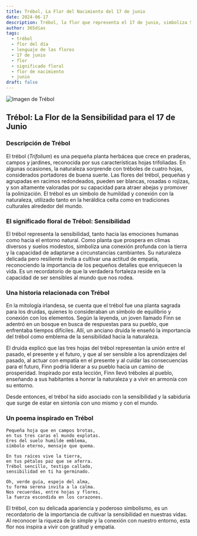 ```yaml
---
title: Trébol, La Flor del Nacimiento del 17 de junio
date: 2024-06-17
description: Trébol, la flor que representa el 17 de junio, simboliza Sensibilidad. Descubre su fascinante historia, significado en el lenguaje de las flores y una poesía que celebra su belleza.
author: 365días
tags:
  - trébol
  - flor del día
  - lenguaje de las flores
  - 17 de junio
  - flor
  - significado floral
  - flor de nacimiento
  - junio
draft: false
---
```


![Imagen de Trébol](https://cdn.pixabay.com/photo/2015/01/02/19/38/clover-586904_1280.jpg#center)


## Trébol: La Flor de la Sensibilidad para el 17 de Junio

### Descripción de Trébol

El trébol (_Trifolium_) es una pequeña planta herbácea que crece en praderas, campos y jardines, reconocida por sus características hojas trifoliadas. En algunas ocasiones, la naturaleza sorprende con tréboles de cuatro hojas, considerados portadores de buena suerte. Las flores del trébol, pequeñas y agrupadas en racimos redondeados, pueden ser blancas, rosadas o rojizas, y son altamente valoradas por su capacidad para atraer abejas y promover la polinización. El trébol es un símbolo de humildad y conexión con la naturaleza, utilizado tanto en la heráldica celta como en tradiciones culturales alrededor del mundo.

### El significado floral de Trébol: Sensibilidad

El trébol representa la sensibilidad, tanto hacia las emociones humanas como hacia el entorno natural. Como planta que prospera en climas diversos y suelos modestos, simboliza una conexión profunda con la tierra y la capacidad de adaptarse a circunstancias cambiantes. Su naturaleza delicada pero resiliente invita a cultivar una actitud de empatía, reconociendo la importancia de los pequeños detalles que enriquecen la vida. Es un recordatorio de que la verdadera fortaleza reside en la capacidad de ser sensibles al mundo que nos rodea.

### Una historia relacionada con Trébol

En la mitología irlandesa, se cuenta que el trébol fue una planta sagrada para los druidas, quienes lo consideraban un símbolo de equilibrio y conexión con los elementos. Según la leyenda, un joven llamado Finn se adentró en un bosque en busca de respuestas para su pueblo, que enfrentaba tiempos difíciles. Allí, un anciano druida le enseñó la importancia del trébol como emblema de la sensibilidad hacia la naturaleza.

El druida explicó que las tres hojas del trébol representan la unión entre el pasado, el presente y el futuro, y que al ser sensible a los aprendizajes del pasado, al actuar con empatía en el presente y al cuidar las consecuencias para el futuro, Finn podría liderar a su pueblo hacia un camino de prosperidad. Inspirado por esta lección, Finn llevó tréboles al pueblo, enseñando a sus habitantes a honrar la naturaleza y a vivir en armonía con su entorno.

Desde entonces, el trébol ha sido asociado con la sensibilidad y la sabiduría que surge de estar en sintonía con uno mismo y con el mundo.

### Un poema inspirado en Trébol

```
Pequeña hoja que en campos brotas,  
en tus tres caras el mundo explotas.  
Eres del suelo humilde emblema,  
símbolo eterno, mensaje que quema.  

En tus raíces vive la tierra,  
en tus pétalos paz que se aferra.  
Trébol sencillo, testigo callado,  
sensibilidad en ti ha germinado.  

Oh, verde guía, espejo del alma,  
tu forma serena invita a la calma.  
Nos recuerdas, entre hojas y flores,  
la fuerza escondida en los corazones.  
```

El trébol, con su delicada apariencia y poderoso simbolismo, es un recordatorio de la importancia de cultivar la sensibilidad en nuestras vidas. Al reconocer la riqueza de lo simple y la conexión con nuestro entorno, esta flor nos inspira a vivir con gratitud y empatía.